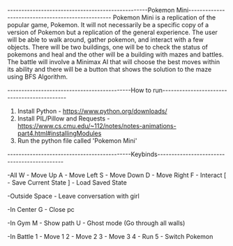 --------------------------------------------------Pokemon Mini--------------------------------------------------
Pokemon Mini is a replication of the popular game, Pokemon. It will not necessarily be a specific copy of a version of Pokemon but a replication of the general experience. The user will be able to walk around, gather pokemon, and interact with a few objects. There will be two buildings, one will be to check the status of pokemons and heal and the other will be a building with mazes and battles. The battle will involve a Minimax AI that will choose the best moves within its ability and there will be a button that shows the solution to the maze using BFS Algorithm.

--------------------------------------------How to run--------------------------------------------
1. Install Python - https://www.python.org/downloads/
2. Install PIL/Pillow and Requests - https://www.cs.cmu.edu/~112/notes/notes-animations-part4.html#installingModules
3. Run the python file called 'Pokemon Mini'

--------------------------------------------Keybinds--------------------------------------------

-All
W - Move Up
A - Move Left
S - Move Down
D - Move Right
F - Interact
[ - Save Current State
] - Load Saved State

-Outside
Space - Leave conversation with girl

-In Center
G - Close pc

-In Gym
M - Show path
U - Ghost mode (Go through all walls)

-In Battle
1 - Move 1
2 - Move 2
3 - Move 3
4 - Run
5 - Switch Pokemon
